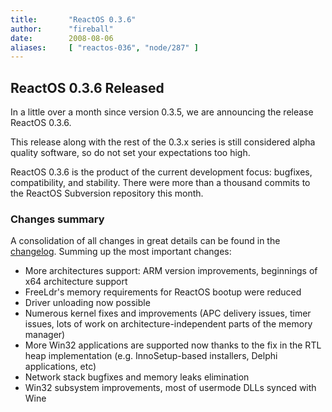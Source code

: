 ```yaml
---
title:       "ReactOS 0.3.6"
author:      "fireball"
date:        2008-08-06
aliases:     [ "reactos-036", "node/287" ]
---
```


<h2>ReactOS 0.3.6 Released</h2>
<p>
In a little over a month since version 0.3.5, we are announcing the release ReactOS 0.3.6.
</p>
<p>
This release along with the rest of the 0.3.x series is still considered alpha quality software, so do not set your expectations too high.
</p>
<p>
ReactOS 0.3.6 is the product of the current development focus: bugfixes, compatibility, and stability. There were more than a thousand commits to the ReactOS Subversion repository this month.
</p>
<h3>Changes summary</h3>A consolidation of all changes in great details can be found in the <a href="../wiki/index.php/ChangeLog-0.3.6">changelog</a>. Summing up the most important changes: 
<ul>
	<li>More architectures support: ARM version improvements, beginnings of x64 architecture support</li>
	<li>FreeLdr's memory requirements for ReactOS bootup were reduced</li>
	<li>Driver unloading now possible</li>
	<li>Numerous kernel fixes and improvements (APC delivery issues, timer issues, lots of work on architecture-independent parts of the memory manager)</li>
	<li>More Win32 applications are supported now thanks to the fix in the RTL heap implementation (e.g. InnoSetup-based installers, Delphi applications, etc)</li>
	<li>Network stack bugfixes and memory leaks elimination</li>
	<li>Win32 subsystem improvements, most of usermode DLLs synced with Wine</li>
</ul>

